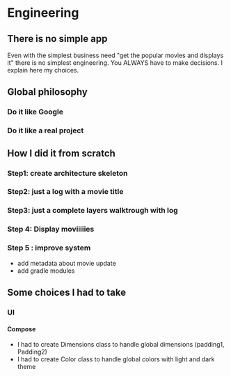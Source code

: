 # Engineering

## There is no simple app
Even with the simplest business need "get the popular movies and displays it" there is no simplest engineering. You ALWAYS have to make decisions. 
I explain here my choices. 

## Global philosophy

### Do it like Google

### Do it like a real project

## How I did it from scratch

### Step1: create architecture skeleton

### Step2: just a log with a movie title

### Step3: just a complete layers walktrough with log

### Step 4: Display moviiiiies

### Step 5 : improve system
* add metadata about movie update
* add gradle modules


## Some choices I had to take

### UI
#### Compose
* I had to create Dimensions class to handle global dimensions (padding1, Padding2)
* I had to create Color class to handle global colors with light and dark theme